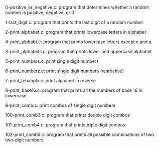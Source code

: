 0-positive_or_negative.c: program that determines whether a random number is positive, negative, or 0

1-last_digit.c: program that prints the last digit of a random number

2-print_alphabet.c: program that prints lowercase letters in alphabet

4-print_alphabt.c: program that prints lowercase letters except e and q

3-print_alphabets.c: program that prints lower and uppercase alphabet

5-print_numbers.c: print single digit numbers

6-print_numberz.c: print single digit numbers (restrictive)

7-print_tebahpla.c: print alphabet in reverse

8-print_base16.c: program that prints all the numbers of base 16 in lowercase

9-print_comb.c: print combos of single digit numbers

100-print_comb3.c: program that prints double digit combos

101-print_comb4.c: program that prints triple digit combos

102-print_comb5.c: program that prints all possible combinations of two two-digit numbers
